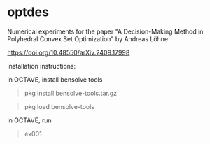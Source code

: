 # optdes

Numerical experiments for the paper 
"A Decision-Making Method in Polyhedral Convex Set Optimization"
by Andreas Löhne

https://doi.org/10.48550/arXiv.2409.17998

installation instructions:

in OCTAVE, install bensolve tools

>pkg install bensolve-tools.tar.gz

>pkg load bensolve-tools

in OCTAVE, run

>ex001


